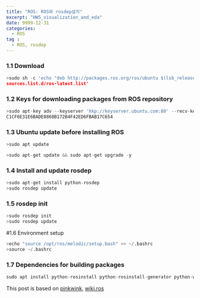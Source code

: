 ```yaml
---
title: "ROS: ROS와 rosdep설치"
excerpt: "HW5_visualization_and_eda" 
date: 9999-12-31
categories:
  - ROS
tag :
  - ROS, rosdep
---
```



### 1.1 Download
``` python
>sudo sh -c 'echo "deb http://packages.ros.org/ros/ubuntu $(lsb_release -sc) main" > /etc/apt/
sources.list.d/ros-latest.list'
```


### 1.2 Keys for downloading packages from ROS repository
``` python
>sudo apt-key adv --keyserver 'hkp://keyserver.ubuntu.com:80' --recv-key
C1CF6E31E6BADE8868B172B4F42ED6FBAB17C654

```


### 1.3 Ubuntu update before installing ROS
``` python
>sudo apt update
```

``` python
>sudo apt-get update && sudo apt-get upgrade -y
```


### 1.4 Install and update rosdep
``` python
>sudo apt-get install python-rosdep
>sudo rosdep update
```


### 1.5 rosdep init
``` python
>sudo rosdep init
>sudo rosdep update
```
 

#1.6 Environment setup
``` python
>echo "source /opt/ros/melodic/setup.bash" >> ~/.bashrc
>source ~/.bashrc
```


### 1.7 Dependencies for building packages
```python
sudo apt install python-rosinstall python-rosinstall-generator python-wstool build-essential
```
 
This post is based on [pinkwink](https://github.com/PinkWink), [wiki.ros](http://wiki.ros.org/rosdep#INstalling_rosdep)

